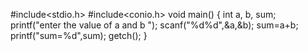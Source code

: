 #include<stdio.h>
#include<conio.h>
void main()
{
 int a, b, sum;
 printf("enter the value of a and b ");
 scanf("%d%d",&a,&b);
 sum=a+b;
 printf("sum=%d",sum);
 getch();
}

